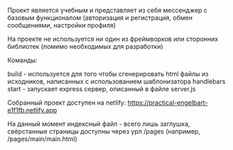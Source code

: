 Проект является учебным и представляет из себя мессенджер с базовым функционалом (авторизация и регистрация, обмен сообщениями, настройки профиля)

На проекте не используется ни один из фреймворков или сторонних библиотек (помимо необходимых для разработки)

Команды:

build - используется для того чтобы сгенерировать html файлы из исходников, написанных с использованием шаблонизатора handlebars
start - запускает express сервер, описанный в файле server.js

Собранный проект доступен на netlify:
https://practical-engelbart-e1f1fb.netlify.app

На данный момент индексный файл - всего лишь заглушка, свёрстанные страницы доступны через урл /pages (например, /pages/main/main.html)
